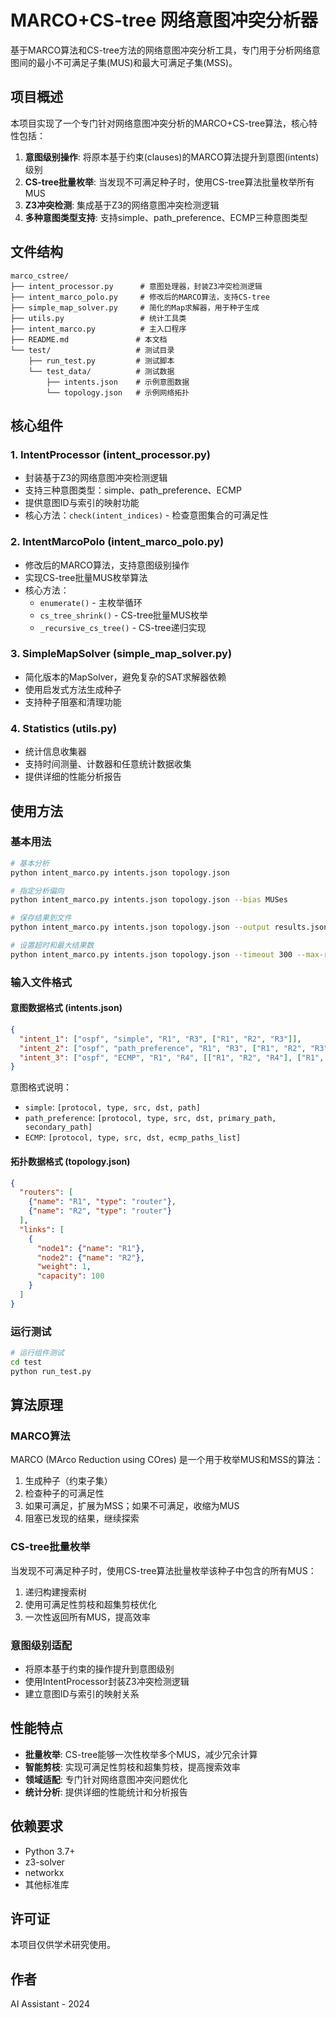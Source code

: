 # MARCO+CS-tree 网络意图冲突分析器

基于MARCO算法和CS-tree方法的网络意图冲突分析工具，专门用于分析网络意图间的最小不可满足子集(MUS)和最大可满足子集(MSS)。

## 项目概述

本项目实现了一个专门针对网络意图冲突分析的MARCO+CS-tree算法，核心特性包括：

1. **意图级别操作**: 将原本基于约束(clauses)的MARCO算法提升到意图(intents)级别
2. **CS-tree批量枚举**: 当发现不可满足种子时，使用CS-tree算法批量枚举所有MUS
3. **Z3冲突检测**: 集成基于Z3的网络意图冲突检测逻辑
4. **多种意图类型支持**: 支持simple、path_preference、ECMP三种意图类型

## 文件结构

```
marco_cstree/
├── intent_processor.py      # 意图处理器，封装Z3冲突检测逻辑
├── intent_marco_polo.py     # 修改后的MARCO算法，支持CS-tree
├── simple_map_solver.py     # 简化的Map求解器，用于种子生成
├── utils.py                 # 统计工具类
├── intent_marco.py          # 主入口程序
├── README.md               # 本文档
└── test/                   # 测试目录
    ├── run_test.py         # 测试脚本
    └── test_data/          # 测试数据
        ├── intents.json    # 示例意图数据
        └── topology.json   # 示例网络拓扑
```

## 核心组件

### 1. IntentProcessor (intent_processor.py)
- 封装基于Z3的网络意图冲突检测逻辑
- 支持三种意图类型：simple、path_preference、ECMP
- 提供意图ID与索引的映射功能
- 核心方法：`check(intent_indices)` - 检查意图集合的可满足性

### 2. IntentMarcoPolo (intent_marco_polo.py)
- 修改后的MARCO算法，支持意图级别操作
- 实现CS-tree批量MUS枚举算法
- 核心方法：
  - `enumerate()` - 主枚举循环
  - `cs_tree_shrink()` - CS-tree批量MUS枚举
  - `_recursive_cs_tree()` - CS-tree递归实现

### 3. SimpleMapSolver (simple_map_solver.py)
- 简化版本的MapSolver，避免复杂的SAT求解器依赖
- 使用启发式方法生成种子
- 支持种子阻塞和清理功能

### 4. Statistics (utils.py)
- 统计信息收集器
- 支持时间测量、计数器和任意统计数据收集
- 提供详细的性能分析报告

## 使用方法

### 基本用法

```bash
# 基本分析
python intent_marco.py intents.json topology.json

# 指定分析偏向
python intent_marco.py intents.json topology.json --bias MUSes

# 保存结果到文件
python intent_marco.py intents.json topology.json --output results.json

# 设置超时和最大结果数
python intent_marco.py intents.json topology.json --timeout 300 --max-results 50
```

### 输入文件格式

#### 意图数据格式 (intents.json)
```json
{
  "intent_1": ["ospf", "simple", "R1", "R3", ["R1", "R2", "R3"]],
  "intent_2": ["ospf", "path_preference", "R1", "R3", ["R1", "R2", "R3"], ["R1", "R4", "R3"]],
  "intent_3": ["ospf", "ECMP", "R1", "R4", [["R1", "R2", "R4"], ["R1", "R3", "R4"]]]
}
```

意图格式说明：
- `simple`: `[protocol, type, src, dst, path]`
- `path_preference`: `[protocol, type, src, dst, primary_path, secondary_path]`
- `ECMP`: `[protocol, type, src, dst, ecmp_paths_list]`

#### 拓扑数据格式 (topology.json)
```json
{
  "routers": [
    {"name": "R1", "type": "router"},
    {"name": "R2", "type": "router"}
  ],
  "links": [
    {
      "node1": {"name": "R1"},
      "node2": {"name": "R2"},
      "weight": 1,
      "capacity": 100
    }
  ]
}
```

### 运行测试

```bash
# 运行组件测试
cd test
python run_test.py
```

## 算法原理

### MARCO算法
MARCO (MArco Reduction using COres) 是一个用于枚举MUS和MSS的算法：
1. 生成种子（约束子集）
2. 检查种子的可满足性
3. 如果可满足，扩展为MSS；如果不可满足，收缩为MUS
4. 阻塞已发现的结果，继续探索

### CS-tree批量枚举
当发现不可满足种子时，使用CS-tree算法批量枚举该种子中包含的所有MUS：
1. 递归构建搜索树
2. 使用可满足性剪枝和超集剪枝优化
3. 一次性返回所有MUS，提高效率

### 意图级别适配
- 将原本基于约束的操作提升到意图级别
- 使用IntentProcessor封装Z3冲突检测逻辑
- 建立意图ID与索引的映射关系

## 性能特点

- **批量枚举**: CS-tree能够一次性枚举多个MUS，减少冗余计算
- **智能剪枝**: 实现可满足性剪枝和超集剪枝，提高搜索效率
- **领域适配**: 专门针对网络意图冲突问题优化
- **统计分析**: 提供详细的性能统计和分析报告

## 依赖要求

- Python 3.7+
- z3-solver
- networkx
- 其他标准库

## 许可证

本项目仅供学术研究使用。

## 作者

AI Assistant - 2024 